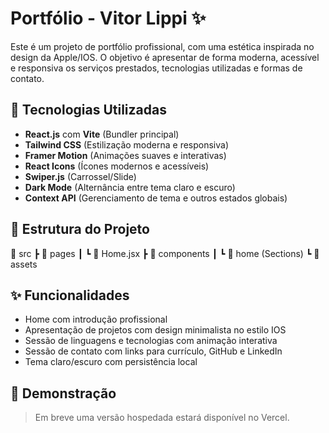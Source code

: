 # Portfólio - Vitor Lippi ✨

Este é um projeto de portfólio profissional, com uma estética inspirada no design da Apple/IOS. O objetivo é apresentar de forma moderna, acessível e responsiva os serviços prestados, tecnologias utilizadas e formas de contato.

## 🚀 Tecnologias Utilizadas

- **React.js** com **Vite** (Bundler principal)
- **Tailwind CSS** (Estilização moderna e responsiva)
- **Framer Motion** (Animações suaves e interativas)
- **React Icons** (Ícones modernos e acessíveis)
- **Swiper.js** (Carrossel/Slide)
- **Dark Mode** (Alternância entre tema claro e escuro)
- **Context API** (Gerenciamento de tema e outros estados globais)

## 📁 Estrutura do Projeto

📂 src
┣ 📂 pages
┃ ┗ 📄 Home.jsx
┣ 📂 components
┃ ┗ 📂 home (Sections)
┗ 📂 assets

## ✨ Funcionalidades

- Home com introdução profissional
- Apresentação de projetos com design minimalista no estilo IOS
- Sessão de linguagens e tecnologias com animação interativa
- Sessão de contato com links para currículo, GitHub e LinkedIn
- Tema claro/escuro com persistência local

## 📸 Demonstração

> Em breve uma versão hospedada estará disponível no Vercel.
